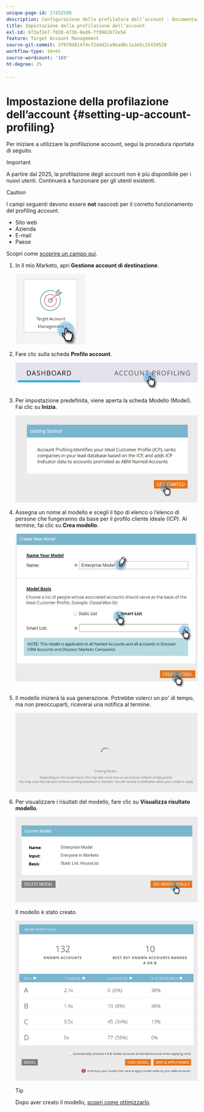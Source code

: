 ```yaml
---
unique-page-id: 17432598
description: Configurazione della profilatura dell’account - Documentazione di Marketo - Documentazione del prodotto
title: Impostazione della profilazione dell’account
exl-id: 6f3af2e7-f820-473b-8ed6-ff0982672e54
feature: Target Account Management
source-git-commit: 2f978d814f4cf2d4d2ca9ead0c1a3e5c15430520
workflow-type: tm+mt
source-wordcount: '169'
ht-degree: 2%

---
```


# Impostazione della profilazione dell’account {#setting-up-account-profiling}

Per iniziare a utilizzare la profilazione account, segui la procedura riportata di seguito.

>[!IMPORTANT]
>
>A partire dal 2025, la profilazione degli account non è più disponibile per i nuovi utenti. Continuerà a funzionare per gli utenti esistenti.

>[!CAUTION]
>
>I campi seguenti devono essere **not** nascosti per il corretto funzionamento del profiling account.
>
>* Sito web
>* Azienda
>* E-mail
>* Paese
>
>Scopri come [scoprire un campo qui](/help/marketo/product-docs/administration/field-management/hide-and-unhide-a-field.md#unhide-a-field).

1. In Il mio Marketo, apri **Gestione account di destinazione**.

   ![](assets/setting-up-account-profiling-1.png)

1. Fare clic sulla scheda **Profilo account**.

   ![](assets/two-1.png)

1. Per impostazione predefinita, viene aperta la scheda Modello (Model). Fai clic su **Inizia**.

   ![](assets/three.png)

1. Assegna un nome al modello e scegli il tipo di elenco o l’elenco di persone che fungeranno da base per il profilo cliente ideale (ICP). Al termine, fai clic su **Crea modello**.

   ![](assets/setting-up-account-profiling-4.png)

1. Il modello inizierà la sua generazione. Potrebbe volerci un po&#39; di tempo, ma non preoccuparti, riceverai una notifica al termine.

   ![](assets/five.png)

1. Per visualizzare i risultati del modello, fare clic su **Visualizza risultato modello**.

   ![](assets/six.png)

   Il modello è stato creato.

   ![](assets/seven.png)

   >[!TIP]
   >
   >Dopo aver creato il modello, [scopri come ottimizzarlo](/help/marketo/product-docs/target-account-management/account-profiling/account-profiling-ranking-and-tuning.md).
